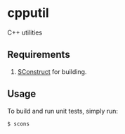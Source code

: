 cpputil
=======

C++ utilities

## Requirements ##

1. [SConstruct](http://www.scons.org/) for building.

## Usage ##

To build and run unit tests, simply run:

```shell
$ scons
```
